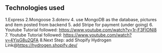<!-- GETTING STARTED -->
## Technologies used
1.Express
2.Mongoose
3.dotenv
4. use MongoDB as the database, pictures and item posted from backend
5. add Stripe for payment (under going)
6. Youtube Tutorial followed: https://www.youtube.com/watch?v=1r-F3FIONl8
7. Youtube Tutorial followed: https://www.youtube.com/watch?v=4YjsG8u2QFA
8.Next Step: add Shopify Hydrogen Link@https://hydrogen.shopify.dev/